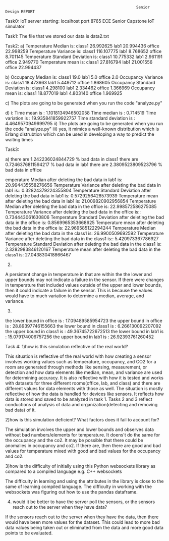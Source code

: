                                                               Senior Design REPORT
   
   Task0: 
   IoT server starting:  localhost port 8765
   ECE Senior Capstone IoT simulator
   
   Task1:
   The file that we stored our data is data2.txt
   
   Task2:
   a)
   Temperature Median is:
class1    26.992625
lab1      20.994436
office    22.998259
Temperature Variance is:
class1    116.107775
lab1        8.768652
office      8.701145
Temperature Standard Deviation is:
class1    10.775332
lab1       2.961191
office     2.949770
Temperature mean is:
class1    27.816794
lab1      21.001556
office    22.994437

b)
Occupancy Median is:
class1    19.0
lab1       5.0
office     2.0
Occupancy Variance is:
class1    18.473663
lab1       5.449712
office     1.868605
Occupancy Standard Deviation is:
class1    4.298100
lab1      2.334462
office    1.366969
Occupancy mean is:
class1    18.877019
lab1       4.803140
office     1.969925

c)
The plots are going to be generated when you run the code "analyze.py"

d)
i: 
Time mean is :  1.1018134946502058
Time median is :  0.714519
Time variation is :  19.935841859922757
Time standard deviation is :  4.4649570949699795
ii)
The plots are going to be generated when you run the code "analyze.py"
iii)
yes, it mimics a well-known distribution which is Erlang distrubtion which can be used in developing a way to predict the waiting times


Task3:

a)
there are  1.242236024844729  % bad data in class1
there are  0.7246376811594217  % bad data in lab1
there are  2.3809523809523796  % bad data in office

emperature Median after deleting the bad data in lab1 is:
20.994435558276656
Temperature Variance after deleting the bad data in lab1 is::
0.32824379224355804
Temperature Standard Deviation after deleting the bad data in lab1 is:
0.5729256428573939
Temperature mean after deleting the bad data in lab1 is:
21.009820902956854
Temperature Median after deleting the bad data in the office is:
22.998572586275085
Temperature Variance after deleting the bad data in the office is::
0.734443061630806
Temperature Standard Deviation after deleting the bad data in the office is:
0.8569965353668625
Temperature mean after deleting the bad data in the office is:
22.969585122294244
Temperature Median after deleting the bad data in the class1 is:
26.9900509692592
Temperature Variance after deleting the bad data in the class1 is::
5.420973367786927
Temperature Standard Deviation after deleting the bad data in the class1 is:
2.3282983846120167
Temperature mean after deleting the bad data in the class1 is:
27.043830418866467

2) 
  A persistent change in temperature in that are within the the lower and upper bounds may not indicate a failure in the sensor. If there were changes in temperature that included values outside of the upper and lower bounds, then it could indicate a failure in the sensor. This is because the values would have to much variation to determine a median, average, and variance. 



3)
the lower bound in office is :  17.09489585954723
the upper bound in office is :  28.89397746155663
the lower bound in class1 is :  6.266130092207092
the upper bound in class1 is :  49.36745722672513
the lower bound in lab1 is :  15.079174006757256
the upper bound in lab1 is :  26.92393761260452


Task 4:
1)how is this simulation reflective of the real world?

  This situation is reflective of the real world with how creating a sensor involves working values such as temperature, occupancy, and CO2 for a room are generated through methods like sensing, measurement, or detection and how data elements like median, mean, and variance are used for determining accuracy. It is also reflective with how it is tested and works with datasets for three different rooms(office, lab, and class) and there are different values for data elements with those as well. The situation is mostly reflective of how the data is handled for devices like sensors. It reflects how data is stored and saved to be analyzed in task 1. Tasks 2 and 3 reflect conductions of analysis of data and organization(detecting and removing bad data) of it.
  
2)how is this simulation deficient? What factors does it fail to account for?
  
  The simulation involves the upper and lower bounds and observes data without bad numbers/elements for temperature. It doens't do the same for the occupancy and the co2. It may be possible that there could be anomalies in occupancy and co2. If there are, then there are good and bad values for temperature mixed with good and bad values for the occupancy and co2. 
  
3)how is the difficulty of initially using this Python websockets library as compared to a compiled language e.g. C++ websockets
  
  The difficulty in learning and using the attributes in the library is close to the same of learning compiled language. The difficulty in working with the websockets was figuring out how to use the pandas dataframe.
  
4) would it be better to have the server poll the sensors, or the sensors reach out to the server when they have data?
  
  If the sensors reach out to the server when they have the data, then there would have been more values for the dataset. This could lead to more bad data values being taken out or eliminated from the data and more good data points to be evaluated. 
